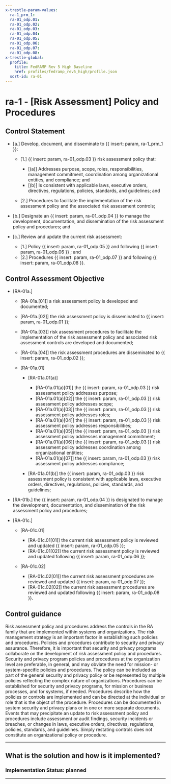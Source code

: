 ```yaml
---
x-trestle-param-values:
  ra-1_prm_1:
  ra-01_odp.01:
  ra-01_odp.02:
  ra-01_odp.03:
  ra-01_odp.04:
  ra-01_odp.05:
  ra-01_odp.06:
  ra-01_odp.07:
  ra-01_odp.08:
x-trestle-global:
  profile:
    title: FedRAMP Rev 5 High Baseline
    href: profiles/fedramp_rev5_high/profile.json
  sort-id: ra-01
---
```


# ra-1 - \[Risk Assessment\] Policy and Procedures

## Control Statement

- \[a.\] Develop, document, and disseminate to {{ insert: param, ra-1_prm_1 }}:

  - \[1.\] {{ insert: param, ra-01_odp.03 }} risk assessment policy that:

    - \[(a)\] Addresses purpose, scope, roles, responsibilities, management commitment, coordination among organizational entities, and compliance; and
    - \[(b)\] Is consistent with applicable laws, executive orders, directives, regulations, policies, standards, and guidelines; and

  - \[2.\] Procedures to facilitate the implementation of the risk assessment policy and the associated risk assessment controls;

- \[b.\] Designate an {{ insert: param, ra-01_odp.04 }} to manage the development, documentation, and dissemination of the risk assessment policy and procedures; and

- \[c.\] Review and update the current risk assessment:

  - \[1.\] Policy {{ insert: param, ra-01_odp.05 }} and following {{ insert: param, ra-01_odp.06 }} ; and
  - \[2.\] Procedures {{ insert: param, ra-01_odp.07 }} and following {{ insert: param, ra-01_odp.08 }}.

## Control Assessment Objective

- \[RA-01a.\]

  - \[RA-01a.[01]\] a risk assessment policy is developed and documented;
  - \[RA-01a.[02]\] the risk assessment policy is disseminated to {{ insert: param, ra-01_odp.01 }};
  - \[RA-01a.[03]\] risk assessment procedures to facilitate the implementation of the risk assessment policy and associated risk assessment controls are developed and documented;
  - \[RA-01a.[04]\] the risk assessment procedures are disseminated to {{ insert: param, ra-01_odp.02 }};
  - \[RA-01a.01\]

    - \[RA-01a.01(a)\]

      - \[RA-01a.01(a)[01]\] the {{ insert: param, ra-01_odp.03 }} risk assessment policy addresses purpose;
      - \[RA-01a.01(a)[02]\] the {{ insert: param, ra-01_odp.03 }} risk assessment policy addresses scope;
      - \[RA-01a.01(a)[03]\] the {{ insert: param, ra-01_odp.03 }} risk assessment policy addresses roles;
      - \[RA-01a.01(a)[04]\] the {{ insert: param, ra-01_odp.03 }} risk assessment policy addresses responsibilities;
      - \[RA-01a.01(a)[05]\] the {{ insert: param, ra-01_odp.03 }} risk assessment policy addresses management commitment;
      - \[RA-01a.01(a)[06]\] the {{ insert: param, ra-01_odp.03 }} risk assessment policy addresses coordination among organizational entities;
      - \[RA-01a.01(a)[07]\] the {{ insert: param, ra-01_odp.03 }} risk assessment policy addresses compliance;

    - \[RA-01a.01(b)\] the {{ insert: param, ra-01_odp.03 }} risk assessment policy is consistent with applicable laws, executive orders, directives, regulations, policies, standards, and guidelines;

- \[RA-01b.\] the {{ insert: param, ra-01_odp.04 }} is designated to manage the development, documentation, and dissemination of the risk assessment policy and procedures;

- \[RA-01c.\]

  - \[RA-01c.01\]

    - \[RA-01c.01[01]\] the current risk assessment policy is reviewed and updated {{ insert: param, ra-01_odp.05 }};
    - \[RA-01c.01[02]\] the current risk assessment policy is reviewed and updated following {{ insert: param, ra-01_odp.06 }};

  - \[RA-01c.02\]

    - \[RA-01c.02[01]\] the current risk assessment procedures are reviewed and updated {{ insert: param, ra-01_odp.07 }};
    - \[RA-01c.02[02]\] the current risk assessment procedures are reviewed and updated following {{ insert: param, ra-01_odp.08 }}.

## Control guidance

Risk assessment policy and procedures address the controls in the RA family that are implemented within systems and organizations. The risk management strategy is an important factor in establishing such policies and procedures. Policies and procedures contribute to security and privacy assurance. Therefore, it is important that security and privacy programs collaborate on the development of risk assessment policy and procedures. Security and privacy program policies and procedures at the organization level are preferable, in general, and may obviate the need for mission- or system-specific policies and procedures. The policy can be included as part of the general security and privacy policy or be represented by multiple policies reflecting the complex nature of organizations. Procedures can be established for security and privacy programs, for mission or business processes, and for systems, if needed. Procedures describe how the policies or controls are implemented and can be directed at the individual or role that is the object of the procedure. Procedures can be documented in system security and privacy plans or in one or more separate documents. Events that may precipitate an update to risk assessment policy and procedures include assessment or audit findings, security incidents or breaches, or changes in laws, executive orders, directives, regulations, policies, standards, and guidelines. Simply restating controls does not constitute an organizational policy or procedure.

______________________________________________________________________

## What is the solution and how is it implemented?

<!-- For implementation status enter one of: implemented, partial, planned, alternative, not-applicable -->

<!-- Note that the list of rules under ### Rules: is read-only and changes will not be captured after assembly to JSON -->
<!-- Add control implementation description here for control: ra-1 -->

### Implementation Status: planned

______________________________________________________________________

